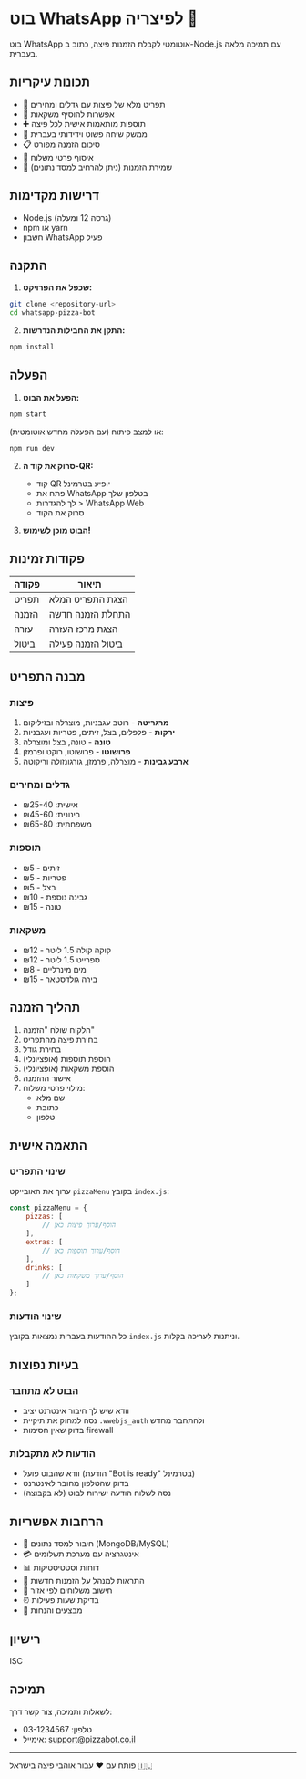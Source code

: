 # בוט WhatsApp לפיצריה 🍕

בוט WhatsApp אוטומטי לקבלת הזמנות פיצה, כתוב ב-Node.js עם תמיכה מלאה בעברית.

## תכונות עיקריות

- 🍕 תפריט מלא של פיצות עם גדלים ומחירים
- 🥤 אפשרות להוסיף משקאות
- ➕ תוספות מותאמות אישית לכל פיצה
- 📱 ממשק שיחה פשוט וידידותי בעברית
- 📋 סיכום הזמנה מפורט
- 📍 איסוף פרטי משלוח
- 💾 שמירת הזמנות (ניתן להרחיב למסד נתונים)

## דרישות מקדימות

- Node.js (גרסה 12 ומעלה)
- npm או yarn
- חשבון WhatsApp פעיל

## התקנה

1. **שכפל את הפרויקט:**
```bash
git clone <repository-url>
cd whatsapp-pizza-bot
```

2. **התקן את החבילות הנדרשות:**
```bash
npm install
```

## הפעלה

1. **הפעל את הבוט:**
```bash
npm start
```

או למצב פיתוח (עם הפעלה מחדש אוטומטית):
```bash
npm run dev
```

2. **סרוק את קוד ה-QR:**
   - קוד QR יופיע בטרמינל
   - פתח את WhatsApp בטלפון שלך
   - לך להגדרות > WhatsApp Web
   - סרוק את הקוד

3. **הבוט מוכן לשימוש!**

## פקודות זמינות

| פקודה | תיאור |
|--------|-------|
| תפריט | הצגת התפריט המלא |
| הזמנה | התחלת הזמנה חדשה |
| עזרה | הצגת מרכז העזרה |
| ביטול | ביטול הזמנה פעילה |

## מבנה התפריט

### פיצות
1. **מרגריטה** - רוטב עגבניות, מוצרלה ובזיליקום
2. **ירקות** - פלפלים, בצל, זיתים, פטריות ועגבניות
3. **טונה** - טונה, בצל ומוצרלה
4. **פרושוטו** - פרושוטו, רוקט ופרמזן
5. **ארבע גבינות** - מוצרלה, פרמזן, גורגונזולה וריקוטה

### גדלים ומחירים
- אישית: ₪25-40
- בינונית: ₪45-60
- משפחתית: ₪65-80

### תוספות
- זיתים - ₪5
- פטריות - ₪5
- בצל - ₪5
- גבינה נוספת - ₪10
- טונה - ₪15

### משקאות
- קוקה קולה 1.5 ליטר - ₪12
- ספרייט 1.5 ליטר - ₪12
- מים מינרליים - ₪8
- בירה גולדסטאר - ₪15

## תהליך הזמנה

1. הלקוח שולח "הזמנה"
2. בחירת פיצה מהתפריט
3. בחירת גודל
4. הוספת תוספות (אופציונלי)
5. הוספת משקאות (אופציונלי)
6. אישור ההזמנה
7. מילוי פרטי משלוח:
   - שם מלא
   - כתובת
   - טלפון

## התאמה אישית

### שינוי התפריט
ערוך את האובייקט `pizzaMenu` בקובץ `index.js`:

```javascript
const pizzaMenu = {
    pizzas: [
        // הוסף/ערוך פיצות כאן
    ],
    extras: [
        // הוסף/ערוך תוספות כאן
    ],
    drinks: [
        // הוסף/ערוך משקאות כאן
    ]
};
```

### שינוי הודעות
כל ההודעות בעברית נמצאות בקובץ `index.js` וניתנות לעריכה בקלות.

## בעיות נפוצות

### הבוט לא מתחבר
- וודא שיש לך חיבור אינטרנט יציב
- נסה למחוק את תיקיית `.wwebjs_auth` ולהתחבר מחדש
- בדוק שאין חסימות firewall

### הודעות לא מתקבלות
- וודא שהבוט פועל (הודעת "Bot is ready" בטרמינל)
- בדוק שהטלפון מחובר לאינטרנט
- נסה לשלוח הודעה ישירות לבוט (לא בקבוצה)

## הרחבות אפשריות

- 💾 חיבור למסד נתונים (MongoDB/MySQL)
- 💳 אינטגרציה עם מערכת תשלומים
- 📊 דוחות וסטטיסטיקות
- 🔔 התראות למנהל על הזמנות חדשות
- 📍 חישוב משלוחים לפי אזור
- ⏰ בדיקת שעות פעילות
- 🎯 מבצעים והנחות

## רישיון

ISC

## תמיכה

לשאלות ותמיכה, צור קשר דרך:
- טלפון: 03-1234567
- אימייל: support@pizzabot.co.il

---

פותח עם ❤️ עבור אוהבי פיצה בישראל 🇮🇱